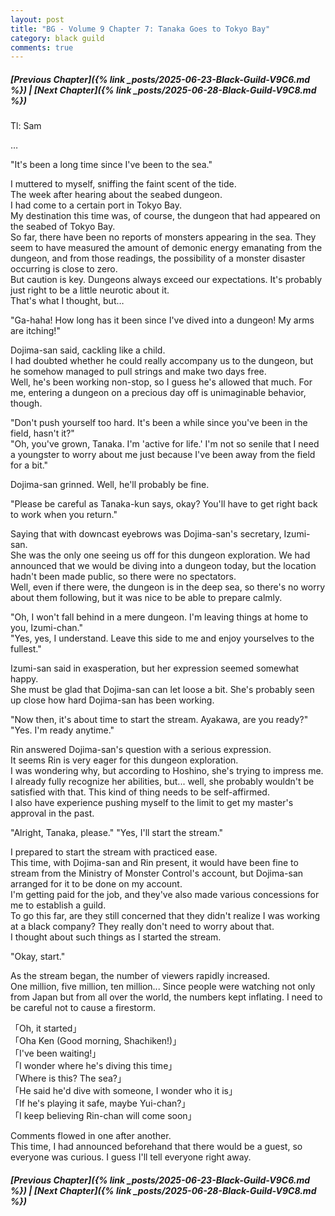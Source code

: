 ```yaml
---
layout: post
title: "BG - Volume 9 Chapter 7: Tanaka Goes to Tokyo Bay"
category: black guild
comments: true
---
```


##### [Previous Chapter]({% link _posts/2025-06-23-Black-Guild-V9C6.md %})  \| [Next Chapter]({% link _posts/2025-06-28-Black-Guild-V9C8.md %})





Tl: Sam

…


"It's been a long time since I've been to the sea."

I muttered to myself, sniffing the faint scent of the tide.      
The week after hearing about the seabed dungeon.       
I had come to a certain port in Tokyo Bay.       
My destination this time was, of course, the dungeon that had appeared on the seabed of Tokyo Bay.       
So far, there have been no reports of monsters appearing in the sea. They seem to have measured the amount of demonic energy emanating from the dungeon, and from those readings, the possibility of a monster disaster occurring is close to zero.        
But caution is key. Dungeons always exceed our expectations. It's probably just right to be a little neurotic about it.        
That's what I thought, but…        

"Ga-haha! How long has it been since I've dived into a dungeon!<!--more--> My arms are itching!"

Dojima-san said, cackling like a child.      
I had doubted whether he could really accompany us to the dungeon, but he somehow managed to pull strings and make two days free.         
Well, he's been working non-stop, so I guess he's allowed that much. For me, entering a dungeon on a precious day off is unimaginable behavior, though.

"Don't push yourself too hard. It's been a while since you've been in the field, hasn't it?"       
"Oh, you've grown, Tanaka. I'm 'active for life.' I'm not so senile that I need a youngster to worry about me just because I've been away from the field for a bit."

Dojima-san grinned. Well, he'll probably be fine.

"Please be careful as Tanaka-kun says, okay? You'll have to get right back to work when you return."

Saying that with downcast eyebrows was Dojima-san's secretary, Izumi-san.        
She was the only one seeing us off for this dungeon exploration. We had announced that we would be diving into a dungeon today, but the location hadn't been made public, so there were no spectators.        
Well, even if there were, the dungeon is in the deep sea, so there's no worry about them following, but it was nice to be able to prepare calmly.

"Oh, I won't fall behind in a mere dungeon. I'm leaving things at home to you, Izumi-chan."        
"Yes, yes, I understand. Leave this side to me and enjoy yourselves to the fullest."

Izumi-san said in exasperation, but her expression seemed somewhat happy.       
She must be glad that Dojima-san can let loose a bit. She's probably seen up close how hard Dojima-san has been working.

"Now then, it's about time to start the stream. Ayakawa, are you ready?"       
"Yes. I'm ready anytime."

Rin answered Dojima-san's question with a serious expression.         
It seems Rin is very eager for this dungeon exploration.       
I was wondering why, but according to Hoshino, she's trying to impress me. I already fully recognize her abilities, but... well, she probably wouldn't be satisfied with that. This kind of thing needs to be self-affirmed.         
I also have experience pushing myself to the limit to get my master's approval in the past.

<div data-nat="424166"></div>
"Alright, Tanaka, please."       
"Yes, I'll start the stream."

I prepared to start the stream with practiced ease.       
This time, with Dojima-san and Rin present, it would have been fine to stream from the Ministry of Monster Control's account, but Dojima-san arranged for it to be done on my account.       
I'm getting paid for the job, and they've also made various concessions for me to establish a guild.       
To go this far, are they still concerned that they didn't realize I was working at a black company? They really don't need to worry about that.         
I thought about such things as I started the stream.    

"Okay, start."

As the stream began, the number of viewers rapidly increased.         
One million, five million, ten million... Since people were watching not only from Japan but from all over the world, the numbers kept inflating. I need to be careful not to cause a firestorm.

「Oh, it started」        
「Oha Ken (Good morning, Shachiken!)」      
「I've been waiting!」       
「I wonder where he's diving this time」         
「Where is this? The sea?」        
「He said he'd dive with someone, I wonder who it is」        
「If he's playing it safe, maybe Yui-chan?」         
「I keep believing Rin-chan will come soon」    

Comments flowed in one after another.       
This time, I had announced beforehand that there would be a guest, so everyone was curious. I guess I'll tell everyone right away.     





##### [Previous Chapter]({% link _posts/2025-06-23-Black-Guild-V9C6.md %}) \| [Next Chapter]({% link _posts/2025-06-28-Black-Guild-V9C8.md %})